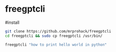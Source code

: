 # freegptcli

#install
```sh 
git clone https://github.com/mrprohack/freegptcli 
cd freegptcli && sudo cp freegptcli /usr/bin/
```
```sh 
freegptcli "how to print hello world in python"
```
